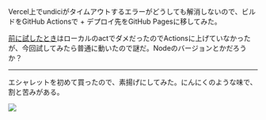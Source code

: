 Vercel上でundiciがタイムアウトするエラーがどうしても解消しないので、ビルドをGitHub Actionsで + デプロイ先をGitHub Pagesに移してみた。

[前に試したとき](/diary/entry/20240601)はローカルのactでダメだったのでActionsに上げていなかったが、今回試してみたら普通に動いたので謎だ。Nodeのバージョンとかだろうか？

---

エシャレットを初めて買ったので、素揚げにしてみた。にんにくのような味で、割と苦みがある。

![](https://ceshmina-photos.s3.ap-northeast-1.amazonaws.com/medium/202406/20240627-192459.jpg)
